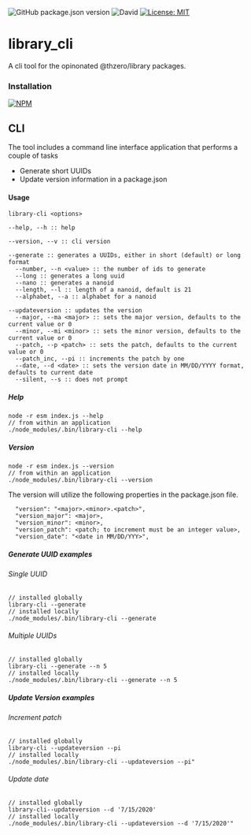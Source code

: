 ![GitHub package.json version](https://img.shields.io/github/package-json/v/thzero/library_cli)
![David](https://img.shields.io/david/thzero/library_cli)
[![License: MIT](https://img.shields.io/badge/License-MIT-yellow.svg)](https://opensource.org/licenses/MIT)

# library_cli

A cli tool for the opinonated @thzero/library packages.

### Installation

[![NPM](https://nodei.co/npm/@thzero/library_cli.png?compact=true)](https://npmjs.org/package/@thzero/library_cli)

## CLI

The tool includes a command line interface application that performs a couple of tasks

* Generate short UUIDs
* Update version information in a package.json

#### Usage

```
library-cli <options>

--help, --h :: help

--version, --v :: cli version

--generate :: generates a UUIDs, either in short (default) or long format
  --number, --n <value> :: the number of ids to generate
  --long :: generates a long uuid
  --nano :: generates a nanoid
  --length, --l :: length of a nanoid, default is 21
  --alphabet, --a :: alphabet for a nanoid

--updateversion :: updates the version
  --major, --ma <major> :: sets the major version, defaults to the current value or 0
  --minor, --mi <minor> :: sets the minor version, defaults to the current value or 0
  --patch, --p <patch> :: sets the patch, defaults to the current value or 0
  --patch_inc, --pi :: increments the patch by one
  --date, --d <date> :: sets the version date in MM/DD/YYYY format, defaults to current date
  --silent, --s :: does not prompt
```

##### Help

```
node -r esm index.js --help
// from within an application
./node_modules/.bin/library-cli --help
```

##### Version

```
node -r esm index.js --version
// from within an application
./node_modules/.bin/library-cli --version
```

The version will utilize the following properties in the package.json file.

```
  "version": "<major>.<minor>.<patch>",
  "version_major": <major>,
  "version_minor": <minor>,
  "version_patch": <patch; to increment must be an integer value>,
  "version_date": "<date in MM/DD/YYY>",
```

##### Generate UUID examples

###### Single UUID

```
// installed globally
library-cli --generate
// installed locally
./node_modules/.bin/library-cli --generate
```

###### Multiple UUIDs

```
// installed globally
library-cli --generate --n 5
// installed locally
./node_modules/.bin/library-cli --generate --n 5
```

##### Update Version examples

###### Increment patch

```
// installed globally
library-cli --updateversion --pi
// installed locally
./node_modules/.bin/library-cli --updateversion --pi"
```

###### Update date

```
// installed globally
library-cli--updateversion --d '7/15/2020'
// installed locally
./node_modules/.bin/library-cli --updateversion --d '7/15/2020'"
```
